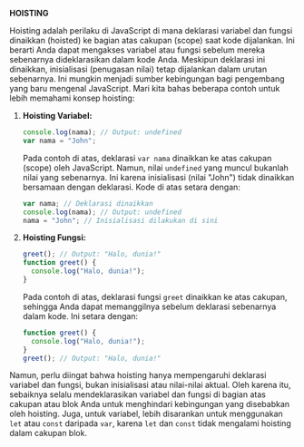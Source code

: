**HOISTING**

Hoisting adalah perilaku di JavaScript di mana deklarasi variabel dan fungsi dinaikkan (hoisted) ke bagian atas cakupan (scope) saat kode dijalankan. Ini berarti Anda dapat mengakses variabel atau fungsi sebelum mereka sebenarnya dideklarasikan dalam kode Anda. Meskipun deklarasi ini dinaikkan, inisialisasi (penugasan nilai) tetap dijalankan dalam urutan sebenarnya. Ini mungkin menjadi sumber kebingungan bagi pengembang yang baru mengenal JavaScript. Mari kita bahas beberapa contoh untuk lebih memahami konsep hoisting:

1. **Hoisting Variabel:**

   ```javascript
   console.log(nama); // Output: undefined
   var nama = "John";
   ```

   Pada contoh di atas, deklarasi `var nama` dinaikkan ke atas cakupan (scope) oleh JavaScript. Namun, nilai `undefined` yang muncul bukanlah nilai yang sebenarnya. Ini karena inisialisasi (nilai "John") tidak dinaikkan bersamaan dengan deklarasi. Kode di atas setara dengan:

   ```javascript
   var nama; // Deklarasi dinaikkan
   console.log(nama); // Output: undefined
   nama = "John"; // Inisialisasi dilakukan di sini
   ```

2. **Hoisting Fungsi:**

   ```javascript
   greet(); // Output: "Halo, dunia!"
   function greet() {
     console.log("Halo, dunia!");
   }
   ```

   Pada contoh di atas, deklarasi fungsi `greet` dinaikkan ke atas cakupan, sehingga Anda dapat memanggilnya sebelum deklarasi sebenarnya dalam kode. Ini setara dengan:

   ```javascript
   function greet() {
     console.log("Halo, dunia!");
   }
   greet(); // Output: "Halo, dunia!"
   ```

Namun, perlu diingat bahwa hoisting hanya mempengaruhi deklarasi variabel dan fungsi, bukan inisialisasi atau nilai-nilai aktual. Oleh karena itu, sebaiknya selalu mendeklarasikan variabel dan fungsi di bagian atas cakupan atau blok Anda untuk menghindari kebingungan yang disebabkan oleh hoisting. Juga, untuk variabel, lebih disarankan untuk menggunakan `let` atau `const` daripada `var`, karena `let` dan `const` tidak mengalami hoisting dalam cakupan blok.
